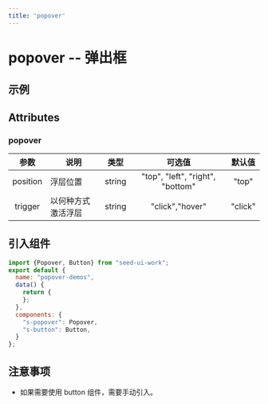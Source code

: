 ```yaml
---
title: 'popover'
---
```

# popover -- 弹出框
## 示例
<ClientOnly>
<popover-demos/>
</ClientOnly>

## Attributes
### popover

|   参数   | 说明     |  类型  |              可选值              | 默认值 |
|:--------:|----------|:------:|:--------------------------------:|:------:|
| position | 浮层位置 | string | "top", "left", "right", "bottom" | "top"  |
| trigger | 以何种方式激活浮层 | string | "click","hover" | "click"  |

## 引入组件
```js
import {Popover, Button} from "seed-ui-work";
export default {
  name: "popover-demos",
  data() {
    return {
    };
  },
  components: {
    "s-popover": Popover,
    "s-button": Button,
  }
};
```
## 注意事项
* 如果需要使用 button 组件，需要手动引入。